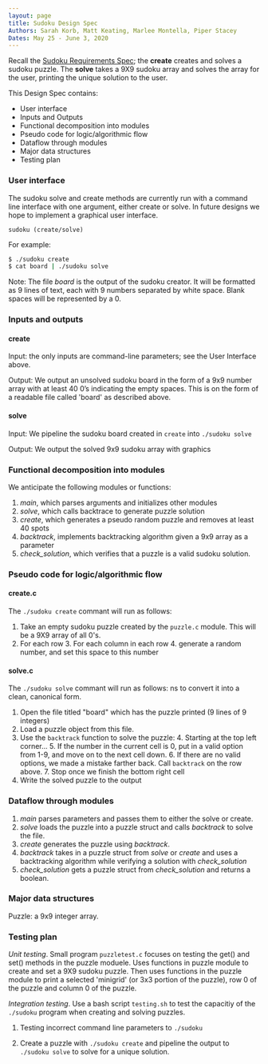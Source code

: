 ```yaml
---
layout: page
title: Sudoku Design Spec
Authors: Sarah Korb, Matt Keating, Marlee Montella, Piper Stacey
Dates: May 25 - June 3, 2020
---
```

 
Recall the [Sudoku Requirements Spec](REQUIREMENTS.html); the **create** creates and solves a sudoku puzzle.
The **solve** takes a 9X9 sudoku array and solves the array for the user, printing the unique solution to the user. 
 
This Design Spec contains:
 
* User interface
* Inputs and Outputs
* Functional decomposition into modules
* Pseudo code for logic/algorithmic flow
* Dataflow through modules
* Major data structures
* Testing plan
 
### User interface
 
The sudoku solve and create methods are currently run with a command line interface with one argument, either create or solve. In future designs we hope to implement a graphical user interface.
 
```
sudoku (create/solve)
```
 
For example:
 
``` bash
$ ./sudoku create
$ cat board | ./sudoku solve
```
Note: The file *board* is the output of the sudoku creator. It will be formatted as 9 lines of text, each with 9 numbers separated by white space. Blank spaces will be represented by a 0. 
 
### Inputs and outputs
 
#### create
Input: the only inputs are command-line parameters; see the User Interface above.
 
Output: We output an unsolved sudoku board in the form of a 9x9 number array with at least 40 0’s indicating the empty spaces. This is on the form of a readable file called 'board' as described above.
 
#### solve 
 
Input: We pipeline the sudoku board created in `create` into `./sudoku solve`
 
Output: We output the solved 9x9 sudoku array with graphics
 
 
### Functional decomposition into modules
 
We anticipate the following modules or functions:
 
1. *main*, which parses arguments and initializes other modules
2. *solve*, which calls backtrace to generate puzzle solution
3. *create*, which generates a pseudo random puzzle and removes at least 40 spots
4. *backtrack*, implements backtracking algorithm given a 9x9 array as a parameter
4. *check_solution*, which verifies that a puzzle is a valid sudoku solution.
 
### Pseudo code for logic/algorithmic flow

#### create.c

The `./sudoku create` commant will run as follows:

1. Take an empty sudoku puzzle created by the `puzzle.c` module. This will be a 9X9 array of all 0's.
2. For each row
    3. For each column in each row 
    4. generate a random number, and set this space to this number

#### solve.c 
 
The `./sudoku solve` commant will run as follows:
ns to convert it into a clean, canonical form.

1. Open the file titled "board" which has the puzzle printed (9 lines of 9 integers)
2. Load a puzzle object from this file.
3. Use the `backtrack` function to solve the puzzle:
    4. Starting at the top left corner...
    5. If the number in the current cell is 0, put in a valid option from 1-9, and move on to the next cell down.
    6. If there are no valid options, we made a mistake farther back. Call `backtrack` on the row above.
    7. Stop once we finish the bottom right cell
8. Write the solved puzzle to the output 

### Dataflow through modules
 
1. *main* parses parameters and passes them to either the solve or create.
2. *solve* loads the puzzle into a puzzle struct and calls *backtrack* to solve the file.
3. *create* generates the puzzle using *backtrack*.
4. *backtrack* takes in a puzzle struct from *solve* or *create* and uses a backtracking algorithm while verifying a solution with *check_solution*
4. *check_solution* gets a puzzle struct from *check_solution* and returns a boolean.
 
### Major data structures
 
Puzzle: a 9x9 integer array.
 
### Testing plan
 
*Unit testing*. Small program `puzzletest.c` focuses on testing the get() and set() methods in the puzzle moduele. Uses functions in puzzle module to create and set a 9X9 sudoku puzzle. Then uses functions in the puzzle module to print a selected 'minigrid' (or 3x3 portion of the puzzle), row 0 of the puzzle and column 0 of the puzzle. 

*Integration testing*.  Use a bash script `testing.sh` to test the capacitiy of the `./sudoku` program when creating and solving puzzles.

1. Testing incorrect command line parameters to `./sudoku`

2. Create a puzzle with `./sudoku create` and pipeline the output to `./sudoku solve` to solve for a unique solution.

